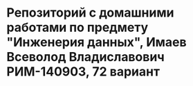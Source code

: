 # Репозиторий с домашними работами по предмету "Инженерия данных", Имаев Всеволод Владиславович РИМ-140903, 72 вариант
